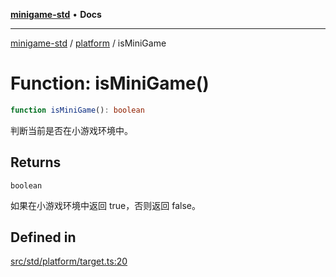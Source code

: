 [**minigame-std**](../../../README.md) • **Docs**

***

[minigame-std](../../../README.md) / [platform](../README.md) / isMiniGame

# Function: isMiniGame()

```ts
function isMiniGame(): boolean
```

判断当前是否在小游戏环境中。

## Returns

`boolean`

如果在小游戏环境中返回 true，否则返回 false。

## Defined in

[src/std/platform/target.ts:20](https://github.com/JiangJie/minigame-std/blob/d842b492eda479274cfeb38a06f4c4255b5493bc/src/std/platform/target.ts#L20)
